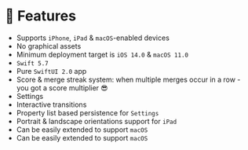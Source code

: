 # 👻 Features
- Supports `iPhone`, `iPad` & `macOS`-enabled devices
- No graphical assets
- Minimum deployment target is `iOS 14.0` & `macOS 11.0`
- `Swift 5.7`
- Pure `SwiftUI 2.0` app
- Score & merge streak system: when multiple merges occur in a row - you got a score multiplier 😎
- Settings
- Interactive transitions
- Property list based persistence for `Settings`
- Portrait & landscape orientations support for `iPad`
- Can be easily extended to support `macOS`
- Can be easily extended to support `macOS`
